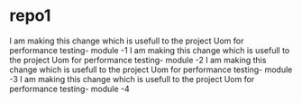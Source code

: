 # repo1
I am making this change which is usefull to the project Uom for performance testing- module -1
I am making this change which is usefull to the project Uom for performance testing- module -2
I am making this change which is usefull to the project Uom for performance testing- module -3
I am making this change which is usefull to the project Uom for performance testing- module -4
